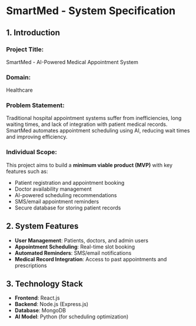 # SmartMed - System Specification

## 1. Introduction

### Project Title:
SmartMed - AI-Powered Medical Appointment System

### Domain:
Healthcare

### Problem Statement:
Traditional hospital appointment systems suffer from inefficiencies, long waiting times, and lack of integration with patient medical records. SmartMed automates appointment scheduling using AI, reducing wait times and improving efficiency.

### Individual Scope:
This project aims to build a **minimum viable product (MVP)** with key features such as:
- Patient registration and appointment booking
- Doctor availability management
- AI-powered scheduling recommendations
- SMS/email appointment reminders
- Secure database for storing patient records

## 2. System Features
- **User Management**: Patients, doctors, and admin users
- **Appointment Scheduling**: Real-time slot booking
- **Automated Reminders**: SMS/email notifications
- **Medical Record Integration**: Access to past appointments and prescriptions

## 3. Technology Stack
- **Frontend**: React.js
- **Backend**: Node.js (Express.js)
- **Database**: MongoDB
- **AI Model**: Python (for scheduling optimization)
